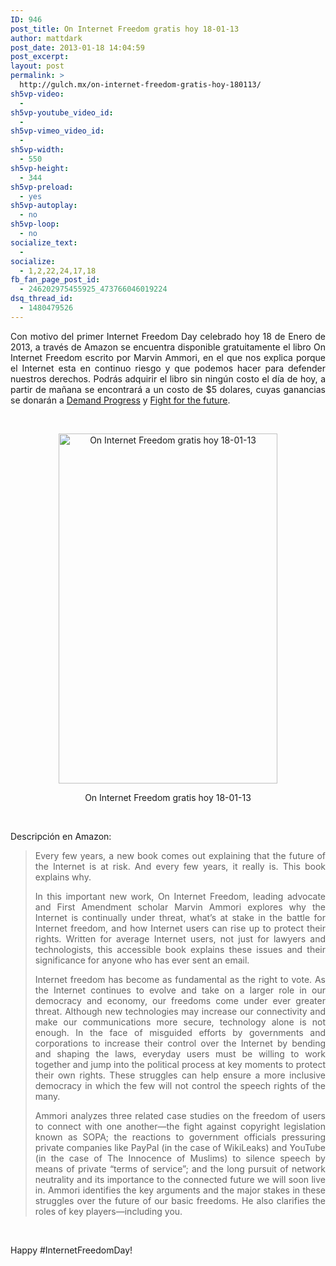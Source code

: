 ```yaml
---
ID: 946
post_title: On Internet Freedom gratis hoy 18-01-13
author: mattdark
post_date: 2013-01-18 14:04:59
post_excerpt:
layout: post
permalink: >
  http://gulch.mx/on-internet-freedom-gratis-hoy-180113/
sh5vp-video:
  - 
sh5vp-youtube_video_id:
  - 
sh5vp-vimeo_video_id:
  - 
sh5vp-width:
  - 550
sh5vp-height:
  - 344
sh5vp-preload:
  - yes
sh5vp-autoplay:
  - no
sh5vp-loop:
  - no
socialize_text:
  - 
socialize:
  - 1,2,22,24,17,18
fb_fan_page_post_id:
  - 246202975455925_473766046019224
dsq_thread_id:
  - 1480479526
---
```

<p style="text-align: justify;">Con motivo del primer Internet Freedom Day celebrado hoy 18 de Enero de 2013, a través de Amazon se encuentra disponible gratuitamente el libro On Internet Freedom escrito por Marvin Ammori, en el que nos explica porque el Internet esta en continuo riesgo y que podemos hacer para defender nuestros derechos. Podrás adquirir el libro sin ningún costo el día de hoy, a partir de mañana se encontrará a un costo de $5 dolares, cuyas ganancias se donarán a <a title="Demand Progress" href="http://demandprogress.org/">Demand Progress</a> y <a title="Fight for the Future" href="http://fightforthefuture.org/">Fight for the future</a>.</p>
&nbsp;
<p style="text-align: center;"><a title="On Internet Freedom" href="http://www.amazon.com/On-Internet-Freedom-ebook/dp/B00B1MQZNW"><img class="aligncenter size-full wp-image-947" title="On Internet Freedom gratis hoy 18-01-13" alt="On Internet Freedom gratis hoy 18-01-13" src="http://gulch.mx/wp-content/uploads/2013/01/OnInternetFreedom.png" width="350" height="560" /></a></p>
<p style="text-align: center;">On Internet Freedom gratis hoy 18-01-13</p>
&nbsp;

Descripción en Amazon:
<blockquote>
<p style="text-align: justify;">Every few years, a new book comes out explaining that the future of the Internet is at risk. And every few years, it really is. This book explains why.</p>
<p style="text-align: justify;">In this important new work, On Internet Freedom, leading advocate and First Amendment scholar Marvin Ammori explores why the Internet is continually under threat, what’s at stake in the battle for Internet freedom, and how Internet users can rise up to protect their rights. Written for average Internet users, not just for lawyers and technologists, this accessible book explains these issues and their significance for anyone who has ever sent an email.</p>
<p style="text-align: justify;">Internet freedom has become as fundamental as the right to vote. As the Internet continues to evolve and take on a larger role in our democracy and economy, our freedoms come under ever greater threat. Although new technologies may increase our connectivity and make our communications more secure, technology alone is not enough. In the face of misguided efforts by governments and corporations to increase their control over the Internet by bending and shaping the laws, everyday users must be willing to work together and jump into the political process at key moments to protect their own rights. These struggles can help ensure a more inclusive democracy in which the few will not control the speech rights of the many.</p>
<p style="text-align: justify;">Ammori analyzes three related case studies on the freedom of users to connect with one another—the fight against copyright legislation known as SOPA; the reactions to government officials pressuring private companies like PayPal (in the case of WikiLeaks) and YouTube (in the case of The Innocence of Muslims) to silence speech by means of private “terms of service”; and the long pursuit of network neutrality and its importance to the connected future we will soon live in. Ammori identifies the key arguments and the major stakes in these struggles over the future of our basic freedoms. He also clarifies the roles of key players—including you.</p>
</blockquote>
&nbsp;

Happy #InternetFreedomDay!